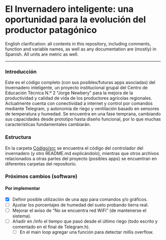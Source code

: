 # El Invernadero inteligente: una oportunidad para la evolución del productor patagónico

English clarification: all contents in this repository, including comments, function and variable names, as well as any documentation are (mostly) in Spanish. All units are metric as well.

___

### Introducción
Este es el código completo (con sus posibles/futuras apps asociadas) del Invernadero inteligente, un proyecto institucional grupal del Centro de Educación Técnica N.º 2 "Jorge Newbery" para la mejora de la productividad y calidad de vida de los productores agrícolas regionales.  
Actualmente cuenta con conectividad a internet y control por comandos mediante Telegram, y autonomía de riego y ventilación basado en sensores de temperatura y humedad. Se encuentra en una fase temprana, cambiando sus capacidades desde prototipo hasta diseño funcional, por lo que muchas características fundamentales cambiarán.

### Estructura
En la carpeta [Código/src](https://github.com/Quintana-S-E/Invernadero-inteligente-C.E.T.-N.-2/tree/master/Controlador/src) se encuentra el código del controlador del invernadero (y otro README.md explicándolo), mientras que otros archivos relacionados a otras partes del proyecto (posibles apps) se encuentran en diferentes carpetas del repositorio.

### Próximos cambios (software)
#### Por implementar
+ [x] Definir posible utilización de una app para comandos y/o gráficos.
+ [ ] Ajustar los porcentajes de humedad del suelo probando tierra real.
+ [ ] Mejorar el aviso de “No se encuentra red WiFi” (de mantenerse el sistema).
+ [ ] Añadir en /info el tiempo que pasó desde el último riego (todo escrito y comentado en el final de Telegram.h).
  + [ ] En el main loop agregar una función para detectar millis overflow.